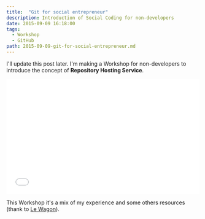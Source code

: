 ```yaml
---
title:  "Git for social entrepreneur"
description: Introduction of Social Coding for non-developers
date: 2015-09-09 16:18:00
tags:
  - Workshop
  - GitHub
path: 2015-09-09-git-for-social-entrepreneur.md
---
```



I'll update this post later. I'm making a Workshop for non-developers to introduce the concept of **Repository Hosting Service**.

<iframe src="//slides.com/doriansomers/deck/embed" width="100%" height="300px" scrolling="no" frameborder="0" webkitallowfullscreen mozallowfullscreen allowfullscreen></iframe>

This Workshop it's a mix of my experience and some others resources (thank to [Le Wagon](http://lewagon.org)).
